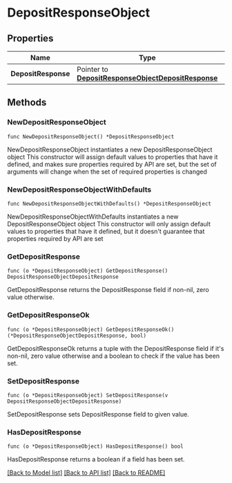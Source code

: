 # DepositResponseObject

## Properties

Name | Type | Description | Notes
------------ | ------------- | ------------- | -------------
**DepositResponse** | Pointer to [**DepositResponseObjectDepositResponse**](DepositResponseObjectDepositResponse.md) |  | [optional] 

## Methods

### NewDepositResponseObject

`func NewDepositResponseObject() *DepositResponseObject`

NewDepositResponseObject instantiates a new DepositResponseObject object
This constructor will assign default values to properties that have it defined,
and makes sure properties required by API are set, but the set of arguments
will change when the set of required properties is changed

### NewDepositResponseObjectWithDefaults

`func NewDepositResponseObjectWithDefaults() *DepositResponseObject`

NewDepositResponseObjectWithDefaults instantiates a new DepositResponseObject object
This constructor will only assign default values to properties that have it defined,
but it doesn't guarantee that properties required by API are set

### GetDepositResponse

`func (o *DepositResponseObject) GetDepositResponse() DepositResponseObjectDepositResponse`

GetDepositResponse returns the DepositResponse field if non-nil, zero value otherwise.

### GetDepositResponseOk

`func (o *DepositResponseObject) GetDepositResponseOk() (*DepositResponseObjectDepositResponse, bool)`

GetDepositResponseOk returns a tuple with the DepositResponse field if it's non-nil, zero value otherwise
and a boolean to check if the value has been set.

### SetDepositResponse

`func (o *DepositResponseObject) SetDepositResponse(v DepositResponseObjectDepositResponse)`

SetDepositResponse sets DepositResponse field to given value.

### HasDepositResponse

`func (o *DepositResponseObject) HasDepositResponse() bool`

HasDepositResponse returns a boolean if a field has been set.


[[Back to Model list]](../README.md#documentation-for-models) [[Back to API list]](../README.md#documentation-for-api-endpoints) [[Back to README]](../README.md)


